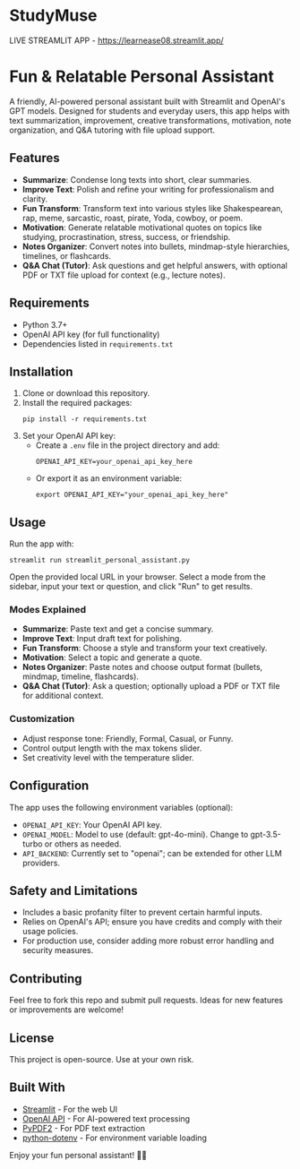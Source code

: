 # StudyMuse

LIVE STREAMLIT APP - https://learnease08.streamlit.app/

# Fun & Relatable Personal Assistant

A friendly, AI-powered personal assistant built with Streamlit and OpenAI's GPT models. Designed for students and everyday users, this app helps with text summarization, improvement, creative transformations, motivation, note organization, and Q&A tutoring with file upload support.

## Features

- **Summarize**: Condense long texts into short, clear summaries.
- **Improve Text**: Polish and refine your writing for professionalism and clarity.
- **Fun Transform**: Transform text into various styles like Shakespearean, rap, meme, sarcastic, roast, pirate, Yoda, cowboy, or poem.
- **Motivation**: Generate relatable motivational quotes on topics like studying, procrastination, stress, success, or friendship.
- **Notes Organizer**: Convert notes into bullets, mindmap-style hierarchies, timelines, or flashcards.
- **Q&A Chat (Tutor)**: Ask questions and get helpful answers, with optional PDF or TXT file upload for context (e.g., lecture notes).

## Requirements

- Python 3.7+
- OpenAI API key (for full functionality)
- Dependencies listed in `requirements.txt`

## Installation

1. Clone or download this repository.
2. Install the required packages:
   ```
   pip install -r requirements.txt
   ```
3. Set your OpenAI API key:
   - Create a `.env` file in the project directory and add:
     ```
     OPENAI_API_KEY=your_openai_api_key_here
     ```
   - Or export it as an environment variable:
     ```
     export OPENAI_API_KEY="your_openai_api_key_here"
     ```

## Usage

Run the app with:
```
streamlit run streamlit_personal_assistant.py
```

Open the provided local URL in your browser. Select a mode from the sidebar, input your text or question, and click "Run" to get results.

### Modes Explained

- **Summarize**: Paste text and get a concise summary.
- **Improve Text**: Input draft text for polishing.
- **Fun Transform**: Choose a style and transform your text creatively.
- **Motivation**: Select a topic and generate a quote.
- **Notes Organizer**: Paste notes and choose output format (bullets, mindmap, timeline, flashcards).
- **Q&A Chat (Tutor)**: Ask a question; optionally upload a PDF or TXT file for additional context.

### Customization

- Adjust response tone: Friendly, Formal, Casual, or Funny.
- Control output length with the max tokens slider.
- Set creativity level with the temperature slider.

## Configuration

The app uses the following environment variables (optional):

- `OPENAI_API_KEY`: Your OpenAI API key.
- `OPENAI_MODEL`: Model to use (default: gpt-4o-mini). Change to gpt-3.5-turbo or others as needed.
- `API_BACKEND`: Currently set to "openai"; can be extended for other LLM providers.

## Safety and Limitations

- Includes a basic profanity filter to prevent certain harmful inputs.
- Relies on OpenAI's API; ensure you have credits and comply with their usage policies.
- For production use, consider adding more robust error handling and security measures.

## Contributing

Feel free to fork this repo and submit pull requests. Ideas for new features or improvements are welcome!

## License

This project is open-source. Use at your own risk.

## Built With

- [Streamlit](https://streamlit.io/) - For the web UI
- [OpenAI API](https://openai.com/api/) - For AI-powered text processing
- [PyPDF2](https://pypi.org/project/PyPDF2/) - For PDF text extraction
- [python-dotenv](https://pypi.org/project/python-dotenv/) - For environment variable loading

Enjoy your fun personal assistant! 🎒✨
